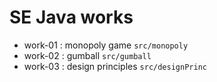 # SE Java works
- work-01 : monopoly game
  `src/monopoly`
- work-02 : gumball
  `src/gumball`
- work-03 : design principles
  `src/designPrinc`
